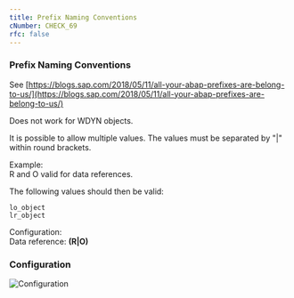 ```yaml
---
title: Prefix Naming Conventions
cNumber: CHECK_69
rfc: false
---
```


### Prefix Naming Conventions

See [https://blogs.sap.com/2018/05/11/all-your-abap-prefixes-are-belong-to-us/](https://blogs.sap.com/2018/05/11/all-your-abap-prefixes-are-belong-to-us/)

Does not work for WDYN objects.

It is possible to allow multiple values.
The values must be separated by "|" within round brackets.

Example:  
R and O valid for data references.

The following values should then be valid:
```abap
lo_object  
lr_object
```

Configuration:  
Data reference: **(R|O)**

### Configuration
![Configuration](/img/default_conf.png)
